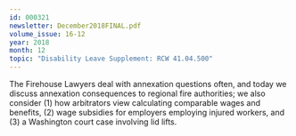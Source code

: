 ```yaml
---
id: 000321
newsletter: December2018FINAL.pdf
volume_issue: 16-12
year: 2018
month: 12
topic: "Disability Leave Supplement: RCW 41.04.500"
---
```


The Firehouse Lawyers deal with annexation questions often, and today we discuss annexation consequences to regional fire authorities; we also consider (1) how arbitrators view calculating comparable wages and benefits, (2) wage subsidies for employers employing injured workers, and (3) a Washington court case involving lid lifts.